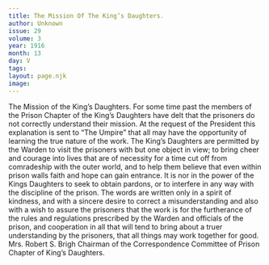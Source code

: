 ```yaml
---
title: The Mission Of The King’s Daughters.
author: Unknown
issue: 29
volume: 3
year: 1916
month: 13
day: V
tags:
layout: page.njk
image:
---
```

The Mission of the King’s Daughters.      For some time past the members of the Prison Chapter of the King’s Daughters have delt that the prisoners do not correctly understand their mission. At the request of the President this explanation is sent to “The Umpire” that all may have the opportunity of learning the true nature of the work.       The King’s Daughters are permitted by the Warden to visit the prisoners with but one object in view; to bring cheer and courage into lives that are of necessity for a time cut off from comradeship with the outer world, and to help them believe that even within prison walls faith and hope can gain entrance.       It is nor in the power of the Kings Daughters to seek to obtain pardons, or to interfere in any way with the discipline of the prison. The words are written only in a spirit of kindness, and with a sincere desire to correct a misunderstanding and also with a wish to assure the prisoners that the work is for the furtherance of the rules and regulations prescribed by the Warden and officials of the prison, and cooperation in all that will tend to bring about a truer understanding by the prisoners, that all things may work together for good.      Mrs. Robert S. Brigh   Chairman of the Correspondence Committee of Prison Chapter of King’s Daughters.

